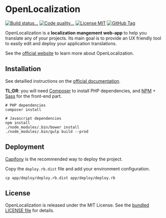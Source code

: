 # OpenLocalization

[![Build status...](https://img.shields.io/travis/openl10n/openl10n.svg?style=flat)](http://travis-ci.org/openl10n/openl10n)
[![Code quality...](https://img.shields.io/scrutinizer/g/openl10n/openl10n.svg?style=flat)](https://scrutinizer-ci.com/g/openl10n/openl10n/)
[![License MIT](https://img.shields.io/packagist/l/openl10n/openl10n.svg?style=flat)](https://github.com/openl10n/openl10n/blob/master/LICENSE)
[![GitHub Tag](http://img.shields.io/github/tag/openl10n/openl10n.svg?style=flat)](https://github.com/openl10n/openl10n/releases)

OpenLocalization is a **localization mangement web-app** to help you translate
any of your projects. Its main goal is to provide an UX friendly tool to easily
edit and deploy your application translations.

See the [official website](http://openl10n.io/) to learn more about OpenLocalization.

## Installation

See detailled instructions on the [official documentation](http://docs.openl10n.io/page/getting-started/installation.html).

**TL;DR**: you will need [Composer](https://getcomposer.org/doc/00-intro.md#installation-nix)
to install PHP dependencies, and [NPM](https://www.npmjs.org/) + [Sass](http://sass-lang.com/install)
for the front-end part.

    # PHP dependencies
    composer install

    # Javascript dependencies
    npm install
    ./node_modules/.bin/bower install
    ./node_modules/.bin/gulp build --prod

## Deployment

[Capifony](http://capifony.org/) is the recommended way to deploy the project.

Copy the `deploy.rb.dist` file and add your environment configuration.

    cp app/deploy/deploy.rb.dist app/deploy/deploy.rb

## License

OpenLocalization is released under the MIT License. See the [bundled LICENSE file](LICENSE)
for details.

